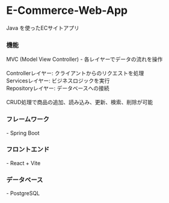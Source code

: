 # E-Commerce-Web-App

Java を使ったECサイトアプリ

<h3>機能</h3>
MVC (Model View Controller) - 各レイヤーでデータの流れを操作 </br>
</br>
Controllerレイヤー: クライアントからのリクエストを処理</br>
Servicesレイヤー: ビジネスロジックを実行</br>
Repositoryレイヤー: データベースへの接続</br>
</br>
CRUD処理で商品の追加、読み込み、更新、検索、削除が可能</br>

<h3>フレームワーク</h3>
- Spring Boot

<h3>フロントエンド</h3>
- React + Vite

<h3>データベース</h3>
- PostgreSQL
